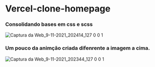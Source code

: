 # Vercel-clone-homepage

### Consolidando bases em css e scss

![Captura da Web_9-11-2021_202414_127 0 0 1](https://user-images.githubusercontent.com/82457267/141021698-c9b8e47c-c730-4a8a-b25c-bd2a8a97b6fe.jpeg)
### Um pouco da animção criada difenrente a imagem a cima.
![Captura da Web_9-11-2021_202344_127 0 0 1](https://user-images.githubusercontent.com/82457267/141021717-1a3bd02c-8f8b-48bf-ad29-2945c7d5752f.jpeg)
